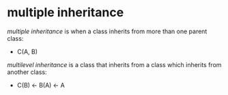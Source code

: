 # multiple inheritance
*multiple inheritance* is when a class inherits from more than one parent class:
- C(A, B)

*multilevel inheritance* is a class that inherits from a class which inherits from another class:
- C(B) <- B(A) <- A